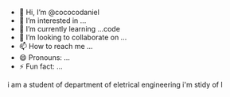 - 👋 Hi, I’m @cococodaniel
- 👀 I’m interested in ...
- 🌱 I’m currently learning ...code
- 💞️ I’m looking to collaborate on ...
- 📫 How to reach me ...
- 😄 Pronouns: ...
- ⚡ Fun fact: ...

<!---
cococodaniel/cococodaniel is a ✨ special ✨ repository because its `README.md` (this file) appears on your GitHub profile.
You can click the Preview link to take a look at your changes.
---> i am a student of department of eletrical engineering i'm stidy of l

